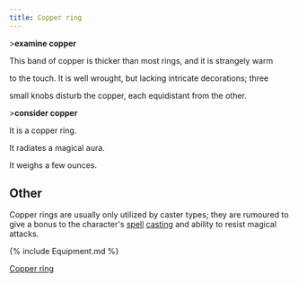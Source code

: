 ```yaml
---
title: Copper ring
---
```


\>**examine copper**

This band of copper is thicker than most rings, and it is strangely warm

to the touch. It is well wrought, but lacking intricate decorations;
three

small knobs disturb the copper, each equidistant from the other.

\>**consider copper**

It is a copper ring.

It radiates a magical aura.

It weighs a few ounces.

## Other

Copper rings are usually only utilized by caster types; they are
rumoured to give a bonus to the character's [spell](spell "wikilink")
[casting](cast "wikilink") and ability to resist magical attacks.

{% include Equipment.md %}

[Copper ring](Category:_Rings "wikilink")